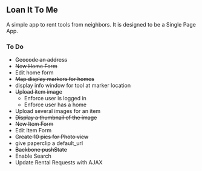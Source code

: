 ## Loan It To Me

A simple app to rent tools from neighbors.
It is designed to be a Single Page App.

### To Do
* ~~Geocode an address~~
* ~~New Home Form~~
* Edit home form
* ~~Map display markers for homes~~
* display info window for tool at marker location
* ~~Upload item image~~
  * Enforce user is logged in
  * Enforce user has a home
* Upload several images for an item
* ~~Display a thumbnail of the image~~
* ~~New Item Form~~
* Edit Item Form
* ~~Create 10 pics for Photo view~~
* give paperclip a default_url
* ~~Backbone pushState~~
* Enable Search
* Update Rental Requests with AJAX